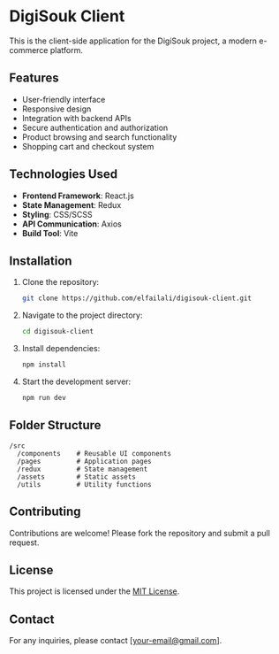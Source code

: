 # DigiSouk Client

This is the client-side application for the DigiSouk project, a modern e-commerce platform.

## Features

- User-friendly interface
- Responsive design
- Integration with backend APIs
- Secure authentication and authorization
- Product browsing and search functionality
- Shopping cart and checkout system

## Technologies Used

- **Frontend Framework**: React.js
- **State Management**: Redux
- **Styling**: CSS/SCSS
- **API Communication**: Axios
- **Build Tool**: Vite

## Installation

1. Clone the repository:
    ```bash
    git clone https://github.com/elfailali/digisouk-client.git
    ```
2. Navigate to the project directory:
    ```bash
    cd digisouk-client
    ```
3. Install dependencies:
    ```bash
    npm install
    ```
4. Start the development server:
    ```bash
    npm run dev
    ```

## Folder Structure

```
/src
  /components    # Reusable UI components
  /pages         # Application pages
  /redux         # State management
  /assets        # Static assets
  /utils         # Utility functions
```

## Contributing

Contributions are welcome! Please fork the repository and submit a pull request.

## License

This project is licensed under the [MIT License](LICENSE).

## Contact

For any inquiries, please contact [your-email@gmail.com].